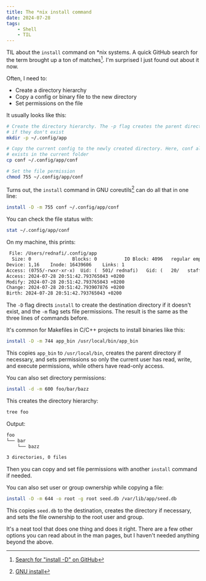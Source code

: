 ```yaml
---
title: The *nix install command
date: 2024-07-28
tags:
    - Shell
    - TIL
---
```


TIL about the `install` command on \*nix systems. A quick GitHub search for the term brought
up a ton of matches[^1]. I'm surprised I just found out about it now.

Often, I need to:

-   Create a directory hierarchy
-   Copy a config or binary file to the new directory
-   Set permissions on the file

It usually looks like this:

```sh
# Create the directory hierarchy. The -p flag creates the parent directories
# if they don't exist
mkdir -p ~/.config/app

# Copy the current config to the newly created directory. Here, conf already
# exists in the current folder
cp conf ~/.config/app/conf

# Set the file permission
chmod 755 ~/.config/app/conf
```

Turns out, the `install` command in GNU coreutils[^2] can do all that in one line:

```sh
install -D -m 755 conf ~/.config/app/conf
```

You can check the file status with:

```sh
stat ~/.config/app/conf
```

On my machine, this prints:

```txt
 File: /Users/rednafi/.config/app
  Size: 0               Blocks: 0          IO Block: 4096   regular empty file
Device: 1,16    Inode: 16439606    Links: 1
Access: (0755/-rwxr-xr-x)  Uid: (  501/ rednafi)   Gid: (   20/   staff)
Access: 2024-07-28 20:51:42.793765043 +0200
Modify: 2024-07-28 20:51:42.793765043 +0200
Change: 2024-07-28 20:51:42.793907876 +0200
Birth: 2024-07-28 20:51:42.793765043 +0200
```

The `-D` flag directs `install` to create the destination directory if it doesn't exist, and
the `-m` flag sets file permissions. The result is the same as the three lines of commands
before.

It's common for Makefiles in C/C++ projects to install binaries like this:

```sh
install -D -m 744 app_bin /usr/local/bin/app_bin
```

This copies `app_bin` to `/usr/local/bin`, creates the parent directory if necessary, and
sets permissions so only the current user has read, write, and execute permissions, while
others have read-only access.

You can also set directory permissions:

```sh
install -d -m 600 foo/bar/bazz
```

This creates the directory hierarchy:

```sh
tree foo
```

Output:

```txt
foo
└── bar
    └── bazz

3 directories, 0 files
```

Then you can copy and set file permissions with another `install` command if needed.

You can also set user or group ownership while copying a file:

```sh
install -D -m 644 -o root -g root seed.db /var/lib/app/seed.db
```

This copies `seed.db` to the destination, creates the directory if necessary, and sets the
file ownership to the root user and group.

It's a neat tool that does one thing and does it right. There are a few other options you
can read about in the man pages, but I haven't needed anything beyond the above.

[^1]:
    [Search for "install -D" on GitHub](https://github.com/search?q=%22install+-D%22++language%3Ash+NOT+npm&type=code)

[^2]:
    [GNU install](https://www.gnu.org/software/coreutils/manual/html_node/install-invocation.html#install-invocation)
